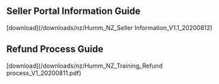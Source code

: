 ## Seller Portal Information Guide

[download](/downloads/nz/Humm_NZ_Seller Information_V1.1_20200812)

## Refund Process Guide

[download](/downloads/nz/Humm_NZ_Training_Refund process_V1_20200811.pdf)